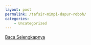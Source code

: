 ```yaml
---
layout: post
permalink: /tafsir-mimpi-dapur-roboh/
categories:
    - Uncategorized
---
```


[Baca Selengkapnya](/08)